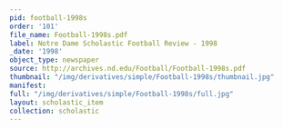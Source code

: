 ```yaml
---
pid: football-1998s
order: '101'
file_name: Football-1998s.pdf
label: Notre Dame Scholastic Football Review - 1998
_date: '1998'
object_type: newspaper
source: http://archives.nd.edu/Football/Football-1998s.pdf
thumbnail: "/img/derivatives/simple/Football-1998s/thumbnail.jpg"
manifest:
full: "/img/derivatives/simple/Football-1998s/full.jpg"
layout: scholastic_item
collection: scholastic
---
```

